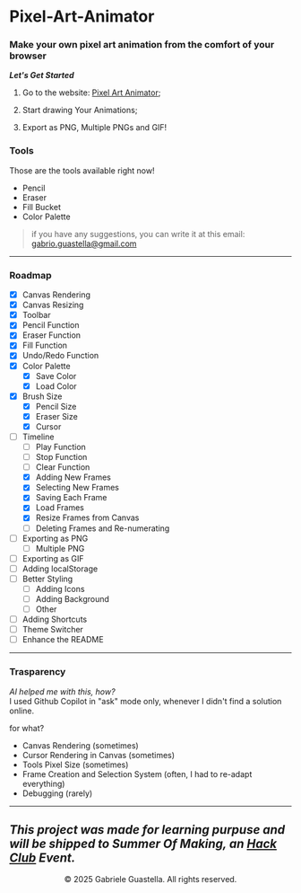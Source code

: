 # Pixel-Art-Animator
### Make your own pixel art animation from the comfort of your browser

***Let's Get Started***


1. Go to the website: [Pixel Art Animator](https://gabrigua.github.io/Pixel-Art-Animator/);

2. Start drawing Your Animations;

3. Export as PNG, Multiple PNGs and GIF!

### Tools
Those are the tools available right now!

- Pencil
- Eraser
- Fill Bucket
- Color Palette

> if you have any suggestions, you can write it at this email: gabrio.guastella@gmail.com


---
### Roadmap
- [x] Canvas Rendering
- [x] Canvas Resizing
- [x] Toolbar
- [x] Pencil Function
- [x] Eraser Function
- [x] Fill Function
- [x] Undo/Redo Function
- [x] Color Palette
    - [x] Save Color
    - [x] Load Color
- [x] Brush Size
    - [x] Pencil Size
    - [x] Eraser Size
    - [x] Cursor
- [ ] Timeline
    - [ ] Play Function
    - [ ] Stop Function
    - [ ] Clear Function
    - [x] Adding New Frames
    - [x] Selecting New Frames
    - [x] Saving Each Frame
    - [x] Load Frames
    - [x] Resize Frames from Canvas
    - [ ] Deleting Frames and Re-numerating
- [ ] Exporting as PNG
    - [ ] Multiple PNG
- [ ] Exporting as GIF
- [ ] Adding localStorage
- [ ] Better Styling
    - [ ] Adding Icons
    - [ ] Adding Background
    - [ ] Other
- [ ] Adding Shortcuts
- [ ] Theme Switcher
- [ ] Enhance the README
---
### Trasparency
*AI helped me with this, how?*<br>
I used Github Copilot in "ask" mode only, whenever I didn't find a solution online.

for what?

- Canvas Rendering (sometimes)
- Cursor Rendering in Canvas (sometimes)
- Tools Pixel Size (sometimes) 
- Frame Creation and Selection System (often, I had to re-adapt everything)
- Debugging (rarely)
---
***This project was made for learning purpuse and will be shipped to Summer Of Making, an [Hack Club](https://hackclub.com/) Event.***
---
<p align="center">© 2025 Gabriele Guastella. All rights reserved.</p>

